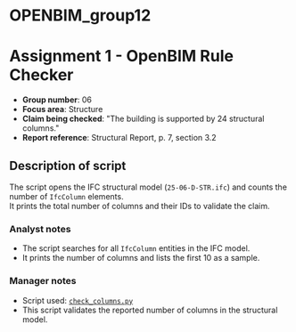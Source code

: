 # OPENBIM_group12

# Assignment 1 - OpenBIM Rule Checker

- **Group number**: 06
- **Focus area**: Structure
- **Claim being checked**: "The building is supported by 24 structural columns."
- **Report reference**: Structural Report, p. 7, section 3.2

## Description of script
The script opens the IFC structural model (`25-06-D-STR.ifc`) and counts the number of `IfcColumn` elements.  
It prints the total number of columns and their IDs to validate the claim.

### Analyst notes
- The script searches for all `IfcColumn` entities in the IFC model.  
- It prints the number of columns and lists the first 10 as a sample.  

### Manager notes
- Script used: [`check_columns.py`](./check_columns.py)  
- This script validates the reported number of columns in the structural model.

